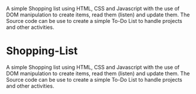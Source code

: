 
A simple Shopping list using HTML, CSS and Javascript
with the use of DOM manipulation to create items, read them (listen) and update them.
The Source code can be use to create a simple To-Do List to handle projects and other activities.

# Shopping-List

A simple Shopping list using HTML, CSS and Javascript
with the use of DOM manipulation to create items, read them (listen) and update them.
The Source code can be use to create a simple To-Do List to handle projects and other activities.



